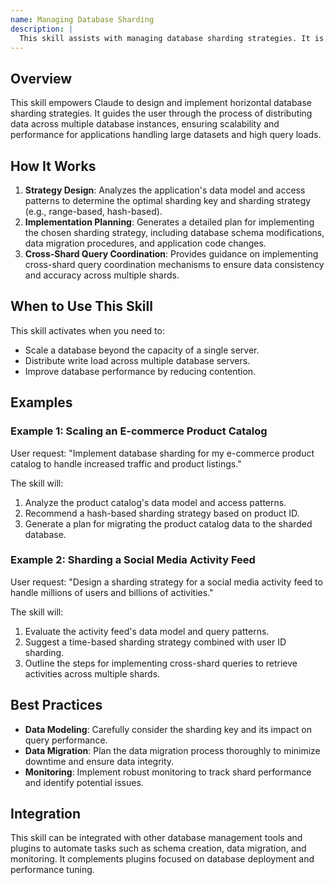 ```yaml
---
name: Managing Database Sharding
description: |
  This skill assists with managing database sharding strategies. It is activated when the user needs to implement horizontal database sharding to scale beyond single-server limitations. The skill supports designing sharding strategies, distributing data across multiple database instances, and implementing consistent hashing, automatic rebalancing, and cross-shard query coordination. Use this skill when the user mentions "database sharding", "sharding implementation", "scale database", or "horizontal partitioning". The plugin helps design and implement sharding for high-scale applications.
---
```


## Overview

This skill empowers Claude to design and implement horizontal database sharding strategies. It guides the user through the process of distributing data across multiple database instances, ensuring scalability and performance for applications handling large datasets and high query loads.

## How It Works

1. **Strategy Design**: Analyzes the application's data model and access patterns to determine the optimal sharding key and sharding strategy (e.g., range-based, hash-based).
2. **Implementation Planning**: Generates a detailed plan for implementing the chosen sharding strategy, including database schema modifications, data migration procedures, and application code changes.
3. **Cross-Shard Query Coordination**: Provides guidance on implementing cross-shard query coordination mechanisms to ensure data consistency and accuracy across multiple shards.

## When to Use This Skill

This skill activates when you need to:
- Scale a database beyond the capacity of a single server.
- Distribute write load across multiple database servers.
- Improve database performance by reducing contention.

## Examples

### Example 1: Scaling an E-commerce Product Catalog

User request: "Implement database sharding for my e-commerce product catalog to handle increased traffic and product listings."

The skill will:
1. Analyze the product catalog's data model and access patterns.
2. Recommend a hash-based sharding strategy based on product ID.
3. Generate a plan for migrating the product catalog data to the sharded database.

### Example 2: Sharding a Social Media Activity Feed

User request: "Design a sharding strategy for a social media activity feed to handle millions of users and billions of activities."

The skill will:
1. Evaluate the activity feed's data model and query patterns.
2. Suggest a time-based sharding strategy combined with user ID sharding.
3. Outline the steps for implementing cross-shard queries to retrieve activities across multiple shards.

## Best Practices

- **Data Modeling**: Carefully consider the sharding key and its impact on query performance.
- **Data Migration**: Plan the data migration process thoroughly to minimize downtime and ensure data integrity.
- **Monitoring**: Implement robust monitoring to track shard performance and identify potential issues.

## Integration

This skill can be integrated with other database management tools and plugins to automate tasks such as schema creation, data migration, and monitoring. It complements plugins focused on database deployment and performance tuning.